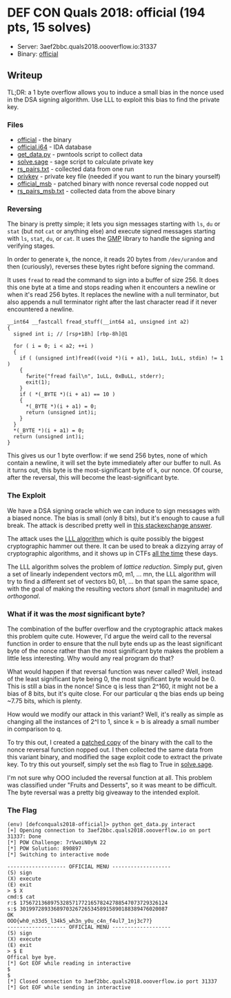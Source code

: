 # DEF CON Quals 2018: official (194 pts, 15 solves)

* Server: 3aef2bbc.quals2018.oooverflow.io:31337
* Binary: [official](official)

## Writeup

TL;DR: a 1 byte overflow allows you to induce a small bias in the nonce used in the DSA signing algorithm. Use LLL to exploit this bias to find the private key.

### Files

* [official](official) - the binary
* [official.i64](official.i64) - IDA database
* [get_data.py](get_data.py) - pwntools script to collect data
* [solve.sage](solve.sage) - sage script to calculate private key
* [rs_pairs.txt](rs_pairs.txt) - collected data from one run
* [privkey](privkey) - private key file (needed if you want to run the binary yourself)
* [official_msb](official_msb) - patched binary with nonce reversal code nopped out
* [rs_pairs_msb.txt](rs_pairs_msb.txt) - collected data from the above binary

### Reversing

The binary is pretty simple; it lets you sign messages starting with `ls`, `du` or `stat` (but not `cat` or anything else) and execute signed messages starting with `ls`, `stat`, `du`, or `cat`. It uses the [GMP](https://gmplib.org/) library to handle the signing and verifying stages.

In order to generate `k`, the nonce, it reads 20 bytes from `/dev/urandom` and then (curiously), reverses these bytes right before signing the command.

It uses `fread` to read the command to sign into a buffer of size 256. It does this one byte at a time and stops reading when it encounters a newline or when it's read 256 bytes. It replaces the newline with a null terminator, but also appends a null terminator right after the last character read if it never encountered a newline.

```
__int64 __fastcall fread_stuff(__int64 a1, unsigned int a2)
{
  signed int i; // [rsp+18h] [rbp-8h]@1

  for ( i = 0; i < a2; ++i )
  {
    if ( (unsigned int)fread((void *)(i + a1), 1uLL, 1uLL, stdin) != 1 )
    {
      fwrite("fread fail\n", 1uLL, 0xBuLL, stderr);
      exit(1);
    }
    if ( *(_BYTE *)(i + a1) == 10 )
    {
      *(_BYTE *)(i + a1) = 0;
      return (unsigned int)i;
    }
  }
  *(_BYTE *)(i + a1) = 0;
  return (unsigned int)i;
}
```

This gives us our 1 byte overflow: if we send 256 bytes, none of which contain a newline, it will set the byte immediately after our buffer to null. As it turns out, this byte is the most-significant byte of `k`, our nonce. Of course, after the reversal, this will become the least-significant byte.

### The Exploit

We have a DSA signing oracle which we can induce to sign messages with a biased nonce. The bias is small (only 8 bits), but it's enough to cause a full break. The attack is described pretty well in [this stackexchange answer](https://crypto.stackexchange.com/questions/44644/how-does-the-biased-k-attack-on-ecdsa-work).

The attack uses the [LLL algorithm](https://en.wikipedia.org/wiki/Lenstra%E2%80%93Lenstra%E2%80%93Lov%C3%A1sz_lattice_basis_reduction_algorithm) which is quite possibly the biggest cryptographic hammer out there. It can be used to break a dizzying array of cryptographic algorithms, and it shows up in CTFs [all the time](https://ctftime.org/writeups?tags=coppersmith&hidden-tags=LLL%2Ccoppersmith) these days.

The LLL algorithm solves the problem of *lattice reduction*. Simply put, given a set of linearly independent vectors m0, m1, ... mn, the LLL algorithm will try to find a different set of vectors b0, b1, ... bn that span the same space, with the goal of making the resulting vectors *short* (small in magnitude) and *orthogonal*.



### What if it was the *most* significant byte?

The combination of the buffer overflow and the cryptographic attack makes this problem quite cute. However, I'd argue the weird call to the reversal function in order to ensure that the null byte ends up as the least significant byte of the nonce rather than the most significant byte makes the problem a little less interesting. Why would any real program do that?

What would happen if that reversal function was never called? Well, instead of the least significant byte being 0, the most significant byte would be 0. This is still a bias in the nonce! Since q is less than 2^160, it might not be a bias of 8 bits, but it's quite close. For our particular q the bias ends up being ~7.75 bits, which is plenty.

How would we modify our attack in this variant? Well, it's really as simple as changing all the instances of 2^l to 1, since k = b is already a small number in comparison to q.

To try this out, I created a [patched copy](official_msb) of the binary with the call to the nonce reversal function nopped out. I then collected the same data from this variant binary, and modified the sage exploit code to extract the private key. To try this out yourself, simply set the `msb` flag to True in [solve.sage](solve.sage).

I'm not sure why OOO included the reversal function at all. This problem was classified under "Fruits and Desserts", so it was meant to be difficult. The byte reversal was a pretty big giveaway to the intended exploit.

### The Flag

```
(env) [defconquals2018-official]> python get_data.py interact
[+] Opening connection to 3aef2bbc.quals2018.oooverflow.io on port 31337: Done
[*] POW Challenge: 7rVwoiN0yN 22
[*] POW Solution: 890897
[*] Switching to interactive mode

------------------- OFFICIAL MENU -------------------
(S) sign
(X) execute
(E) exit
> $ X
cmd:$ cat
r:$ 175672136897532857177216578242788547073729326124
s:$ 301997289336897032672653458915890188389476020087
OK
OOO{wh0_n33d5_l34k5_wh3n_y0u_c4n_f4ul7_1nj3c7?}
------------------- OFFICIAL MENU -------------------
(S) sign
(X) execute
(E) exit
> $ E
Offical bye bye.
[*] Got EOF while reading in interactive
$
$
[*] Closed connection to 3aef2bbc.quals2018.oooverflow.io port 31337
[*] Got EOF while sending in interactive
```
